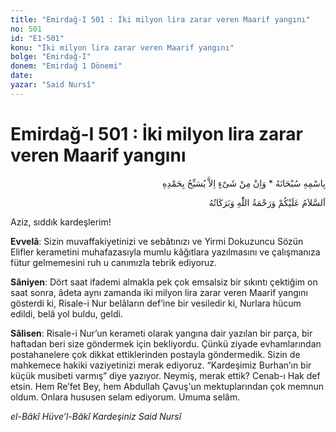 ```yaml
---
title: "Emirdağ-I 501 : İki milyon lira zarar veren Maarif yangını"
no: 501
id: "E1-501"
konu: "İki milyon lira zarar veren Maarif yangını"
bolge: "Emirdağ-I"
donem: "Emirdağ 1 Dönemi"
date: 
yazar: "Said Nursî"
---
```


# Emirdağ-I 501 : İki milyon lira zarar veren Maarif yangını

<p class="arabic" dir="rtl" title="Meal: “Subhân Allah’ın adıyla” * “Hiçbir şey yoktur ki O'nu hamd ile tesbih etmesin” [İsrâ 17:44]">بِاسْمِهِ سُبْحَانَهُ * وَاِنْ مِنْ شَىْءٍ اِلاَّ يُسَبِّحُ بِحَمْدِهِ</p>

<p class="arabic" dir="rtl" title="Meal: “Allah’ın selâmı, rahmeti ve bereketleri, üzerinize olsun.”">اَلسَّلاَمُ عَلَيْكُمْ وَرَحْمَةُ اللّٰهِ وَبَرَكَاتُهُ</p>

Aziz, sıddık kardeşlerim!

**Evvelâ**: Sizin muvaffakiyetinizi ve sebâtınızı ve Yirmi Dokuzuncu Sözün Elifler kerametini muhafazasıyla mumlu kâğıtlara yazılmasını ve çalışmanıza fütur gelmemesini ruh u canımızla tebrik ediyoruz.

**Sâniyen**: Dört saat ifademi almakla pek çok emsalsiz bir sıkıntı çektiğim on saat sonra, âdeta aynı zamanda iki milyon lira zarar veren Maarif yangını gösterdi ki, Risale-i Nur belâların def’ine bir vesiledir ki, Nurlara hücum edildi, belâ yol buldu, geldi.

**Sâlisen**: Risale-i Nur’un kerameti olarak yangına dair yazılan bir parça, bir haftadan beri size göndermek için bekliyordu. Çünkü ziyade evhamlarından postahanelere çok dikkat ettiklerinden postayla göndermedik. Sizin de mahkemece hakiki vaziyetinizi merak ediyoruz. “Kardeşimiz Burhan’ın bir küçük musibeti varmış” diye yazıyor. Neymiş, merak ettik? Cenab-ı Hak def etsin. Hem Re’fet Bey, hem Abdullah Çavuş'un mektuplarından çok memnun oldum. Onlara hususen selam ediyorum. Umuma selâm.

*el-Bâkî Hüve’l-Bâkî*
*Kardeşiniz*
*Said Nursî*
